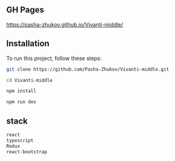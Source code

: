 ## GH Pages

https://pasha-zhukov.github.io/Vivanti-middle/

## Installation

To run this project, follow these steps:

```bash
git clone https://github.com/Pasha-Zhukov/Vivanti-middle.git

cd Vivanti-middle

npm install

npm run dev
```

## stack

```bash
react
typescript
Redux
react-bootstrap
```
